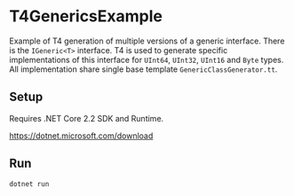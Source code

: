 # T4GenericsExample
Example of T4 generation of multiple versions of a generic interface.
There is the `IGeneric<T>` interface.
T4 is used to generate specific implementations of this interface for `UInt64`, `UInt32`, `UInt16` and `Byte` types.
All implementation share single base template `GenericClassGenerator.tt`.

## Setup
Requires .NET Core 2.2 SDK and Runtime.

https://dotnet.microsoft.com/download

## Run
```
dotnet run
```
